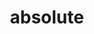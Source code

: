 ---
date:  ""
draft: false
title: "absolute"
short: "absolute"
thumb:
    image: "cover.jpg"
    anima: ""
    video: ""
layout: ""
weight: 16
lister: 4
format:
    media: "article"
    model: ""
    datum:
        data: ""
require:
    - prop: ""
      name: ""
      icon: ""
      desc: ""
metadata:
    index: false
    thumb: "cover.jpg"
    group: []
    author: ["Al Muhdil Karim"]
description: "Absolute positioning pada CSS memungkinkan elemen ditempatkan presisi sesuai kebutuhan desain."
---